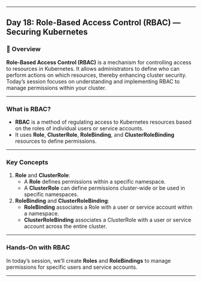 ﻿---

## Day 18: Role-Based Access Control (RBAC) — Securing Kubernetes

### 📘 Overview

**Role-Based Access Control (RBAC)** is a mechanism for controlling access to resources in Kubernetes. It allows administrators to define who can perform actions on which resources, thereby enhancing cluster security. Today’s session focuses on understanding and implementing RBAC to manage permissions within your cluster.

---


### What is RBAC?

- **RBAC** is a method of regulating access to Kubernetes resources based on the roles of individual users or service accounts.
- It uses **Role**, **ClusterRole**, **RoleBinding**, and **ClusterRoleBinding** resources to define permissions.

---

### Key Concepts

1. **Role** and **ClusterRole**:
   - A **Role** defines permissions within a specific namespace.
   - A **ClusterRole** can define permissions cluster-wide or be used in specific namespaces.
2. **RoleBinding** and **ClusterRoleBinding**:
   - **RoleBinding** associates a Role with a user or service account within a namespace.
   - **ClusterRoleBinding** associates a ClusterRole with a user or service account across the entire cluster.

---

### Hands-On with RBAC

In today’s session, we’ll create **Roles** and **RoleBindings** to manage permissions for specific users and service accounts.

---